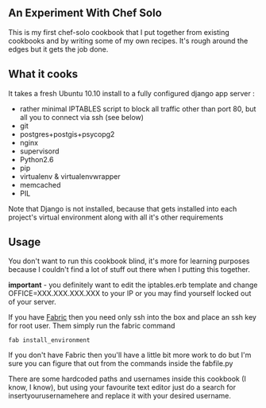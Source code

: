 ## An Experiment With Chef Solo

This is my first chef-solo cookbook that I put together from existing cookbooks and by writing some of my own recipes.  It's rough around the edges but it gets the job done.

## What it cooks

It takes a fresh Ubuntu 10.10 install to a fully configured django app server :  

* rather minimal IPTABLES script to block all traffic other than port 80, but all you to connect via ssh (see below)
* git
* postgres+postgis+psycopg2
* nginx
* supervisord
* Python2.6
* pip
* virtualenv & virtualenvwrapper 
* memcached
* PIL

Note that Django is not installed, because that gets installed into each project's virtual environment along with all it's other requirements

## Usage

You don't want to run this cookbook blind, it's more for learning purposes because I couldn't find a lot of stuff out there when I putting this together.

**important** - you definitely want to edit the iptables.erb template and change OFFICE=XXX.XXX.XXX.XXX to your IP or you may find yourself locked out of your server.

If you have [Fabric][1] then you need only ssh into the box and place an ssh key for root user. Them simply run the fabric command

`fab install_environment`

If you don't have Fabric then you'll have a little bit more work to do but I'm sure you can figure that out from the commands inside the fabfile.py

There are some hardcoded paths and usernames inside this cookbook (I know, I know), but using your favourite text editor just do a search for insertyourusernamehere and replace it with your desired username.



[1]: http://fabfile.org



